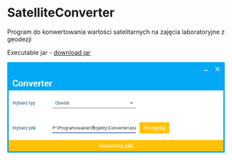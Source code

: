 # SatelliteConverter
Program do konwertowania wartości satelitarnych na zajęcia laboratoryjne z geodezji

Executable jar - [download jar](https://github.com/Patresss/SatelliteConverter/raw/master/converter.jar)

![](https://github.com/Patresss/GeoConverter/blob/master/screen/main.png)

